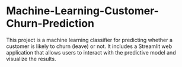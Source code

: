 # Machine-Learning-Customer-Churn-Prediction
This project is a machine learning classifier for predicting whether a customer is likely to churn (leave) or not. It includes a Streamlit web application that allows users to interact with the predictive model and visualize the results.
